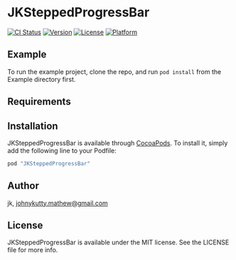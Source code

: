 # JKSteppedProgressBar

[![CI Status](http://img.shields.io/travis/jk/JKSteppedProgressBar.svg?style=flat)](https://travis-ci.org/jk/JKSteppedProgressBar)
[![Version](https://img.shields.io/cocoapods/v/JKSteppedProgressBar.svg?style=flat)](http://cocoapods.org/pods/JKSteppedProgressBar)
[![License](https://img.shields.io/cocoapods/l/JKSteppedProgressBar.svg?style=flat)](http://cocoapods.org/pods/JKSteppedProgressBar)
[![Platform](https://img.shields.io/cocoapods/p/JKSteppedProgressBar.svg?style=flat)](http://cocoapods.org/pods/JKSteppedProgressBar)

## Example

To run the example project, clone the repo, and run `pod install` from the Example directory first.

## Requirements

## Installation

JKSteppedProgressBar is available through [CocoaPods](http://cocoapods.org). To install
it, simply add the following line to your Podfile:

```ruby
pod "JKSteppedProgressBar"
```

## Author

jk, johnykutty.mathew@gmail.com

## License

JKSteppedProgressBar is available under the MIT license. See the LICENSE file for more info.
